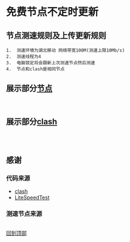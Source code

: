 # 免费节点不定时更新
 
## 节点测速规则及上传更新规则

```
1.  测速环境为湖北移动 网络带宽100M(测速上限10Mb/s)
2.  测速线程为4
3.  电脑锁定将会跟新上次测速节点然后测速
4.  节点和clash是相同节点 
```

## 展示部分[节点](https://github.com/sanzhang007/node_free/blob/main/node.txt)

```


```

## 展示部分[clash](https://github.com/sanzhang007/node_free/blob/main/clash.yaml)

```



```


## 感谢
### 代码来源
- [clash]("http")
- [LiteSpeedTest]("") 


### 测速节点来源
```

```

[回到顶部](#readme)